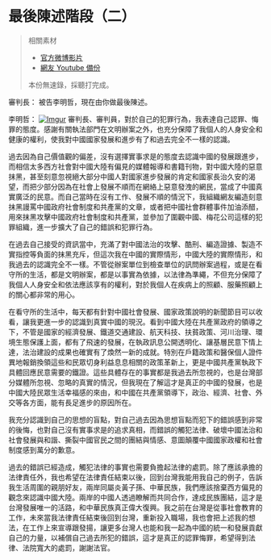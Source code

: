 最後陳述階段（二）
====

> 相關素材
> * [官方微博影片](https://www.weibo.com/3960688335/FlkyLic4u?from=page_1001063960688335_profile&wvr=6&mod=weibotime)
> * [網友 Youtube 備份](https://www.youtube.com/watch?v=ttT54kZ2mWw&index=25&list=PLiYVWrSWkXAZM-kYJs1XOst3ZgC8U7OVD)
>
> 本份無速錄，採聽打完成。

審判長：
被告李明哲，現在由你做最後陳述。

李明哲：
[![Imgur](https://i.imgur.com/t7n32IW.png)](https://youtu.be/ttT54kZ2mWw?list=PLiYVWrSWkXAZM-kYJs1XOst3ZgC8U7OVD&t=8)
審判長、審判員，對於自己的犯罪行為，我表達自己認罪、悔罪的態度。感謝有關執法部門在文明辦案之外，也充分保障了我個人的人身安全和健康的權利，使我對中國國家發展和進步有了和過去完全不一樣的認識。

過去因為自己價值觀的偏差，沒有選擇實事求是的態度去認識中國的發展跟進步，而相信太多西方社會對中國大陸有偏見的媒體報導和書籍刊物，對中國大陸的惡意抹黑，甚至刻意忽視絕大部分中國人對國家進步發展的肯定和國家長治久安的渴望，而把少部分因為在社會上發展不順而在網絡上惡意發洩的網民，當成了中國真實廣泛的民意。而自己當時在沒有工作、發展不順的情況下，我組織網友編造刻意抹黑謾罵中國政府社會制度和共產黨的文章，或者把中國社會群體事件加油添醋，用來抹黑攻擊中國政府社會制度和共產黨，並參加了圍觀中國、梅花公司這樣的犯罪組織，進一步擴大了自己的錯誤和犯罪行為。

在過去自己接受的資訊當中，充滿了對中國法治的攻擊、酷刑、編造證據、製造不實指控等負面的抹黑充斥，但這次我在中國的實際情形，中國大陸的實際情形，和我過去的認識完全不一樣。不管從辦案單位到檢查單位的訊問辦案過程，或是在看守所的生活，都是文明辦案，都是以事實為依據，以法律為準繩，不但充分保障了我個人人身安全和依法應該享有的權利，對於我個人在疾病上的照顧、服藥照顧上的關心都非常的用心。

在看守所的生活中，每天都有針對中國社會發展、國家政策說明的新聞節目可以收看，讓我更進一步的認識到真實中國的現況。看到中國大陸在共產黨政府的領導之下，不管是國家的經濟發展、鐵道交通建設、航天科技、扶貧政策、河川治理、環境生態保護上面，都有了飛速的發展，在執政訊息公開透明化、讓基層民意下情上達，法治建設的成果也確實有了煥然一新的成就。特別在戶籍政策和醫保個人證件異地報銷換領這些和民眾切身利益息息相關的政策革新上，更是中國共產黨執政下具體回應民意需要的鐵證。這些具體存在的事實都是我過去所忽視的，也是台灣部分媒體所忽視、忽略的真實的情況，但我現在了解這才是真正的中國的發展，也是中國大陸民眾生活幸福感的來由，和中國在共產黨領導下，政治、經濟、社會、外交等各方面，能有長足進步的原因所在。

我充分認識到自己的思想的盲點，對自己過去因為思想盲點而犯下的錯誤感到非常的後悔，也對自己沒有實事求是的追求真相，而錯誤的觸犯法律、破壞中國法治和社會發展與和諧、撕裂中國官民之間的團結與情感、意圖顛覆中國國家政權和社會制度感到萬分的歉意。

過去的錯誤已經造成，觸犯法律的事實也需要負擔起法律的處罰。除了應該承擔的法律責任外，我也希望在法律責任結束以後，回到台灣我能用我自己的例子，告訴我生活周圍的親朋好友，兩岸同屬炎黃子孫、中華民族，我們應該捨棄西方偏見的觀念來認識中國大陸。兩岸的中國人透過瞭解而共同合作，達成民族團結，這才是台灣發展唯一的活路，和中華民族真正偉大復興。我之前在台灣是從事社會教育的工作，未來當我法律責任結束後回到台灣，重新投入職場，我也會把上述我的想法，在工作上來宣導跟發揚，讓更多台灣人也能和我一起為中國的統一和發展貢獻自己的力量，以補償自己過去所犯的錯誤，這才是真正的認罪悔罪，希望得到法律、法院寬大的處罰，謝謝法官。
